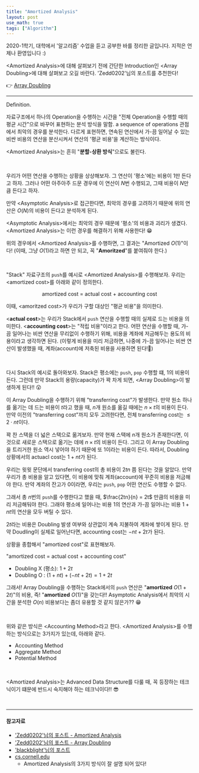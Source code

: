 ```yaml
---
title: "Amortized Analysis"
layout: post
use_math: true
tags: ["Algorithm"]
---
```




2020-1학기, 대학에서 '알고리즘' 수업을 듣고 공부한 바를 정리한 글입니다. 지적은 언제나 환영입니다 :)

\<Amortized Analysis\>에 대해 살펴보기 전에 간단한 Introduction인 \<Array Doubling\>에 대해 살펴보고 오길 바란다. 'Zedd0202'님의 포스트를 추천한다!

👉 [Array Doubling](https://zeddios.tistory.com/62)

<hr/>

<span class="statement-title">Definition.</span><br>

자료구조에서 하나의 Operation을 수행하는 시간을 "전체 Operation을 수행할 때의 평균 시간"으로 바꾸어 표현하는 분석 방식을 말함. <span class="half_HL">a sequence of operations 관점에서 최악의 경우를 분석한다.</span> 다르게 표현하면, <span class="half_HL">연속된 연산에서 가-끔 일어날 수 있는 비싼 비용의 연산을 분산시켜서 연산의 '평균 비용'을 계산</span>하는 방식이다.

\<Amortized Analysis\>는 흔히 "**분할-상환 방식**"으로도 불린다.

<br/>

우리가 어떤 연산을 수행하는 상황을 상상해보자. 그 연산이 '평소'에는 비용이 $1$만 든다고 하자. 그러나 어떤 아주아주 드문 경우에 이 연산이 $N$번 수행되고, 그때 비용이 $N$만큼 든다고 하자.

만약 \<Asymptotic Analysis\>로 접근한다면, 최악의 경우를 고려하기 때문에 위의 연산은 $O(N)$의 비용이 든다고 분석하게 된다.

\<Asymptotic Analysis\>에서는 최악의 경우 때문에 '평소'의 비용과 괴리가 생겼다. \<Amortized Analysis\>는 이런 경우를 해결하기 위해 사용한다! 😁

위의 경우에서 \<Amortized Analysis\>를 수행하면, 그 결과는 "Amortized $O(1)$"이다! (이때, 그냥 $O(1)$라고 하면 안 되고, 꼭 "**Amoritzed**"를 붙여줘야 한다.)

<br/>

"Stack" 자료구조의 `push`를 예시로 \<Amortized Analysis\>를 수행해보자. 우리는 \<amortized cost\>를 아래와 같이 정의한다.

<div class="statement" markdown="1" align="center">

amortized cost = actual cost + accounting cost

</div>

이때, \<amoritzed cost\>가 우리가 구할 대상인 "평균 비용"을 의미한다.

\<**actual cost**\>는 우리가 Stack에서 `push` 연산을 수행할 때의 실제로 드는 비용을 의미한다. \<**accounting cost**\>는 "적립 비용"이라고 한다. 어떤 연산을 수행할 때, 가-끔 일어나는 비싼 연산을 무리없이 수행하기 위해, 비용을 계좌에 저금해두는 용도의 비용이라고 생각하면 된다. (이렇게 비용을 미리 저금하면, 나중에 가-끔 일어나는 비싼 연산이 발생했을 때, 계좌(account)에 저축된 비용을 사용하면 된다!🤩)

<br/>

다시 Stack의 예시로 돌아와보자. Stack은 평소에는 `push`, `pop` 수행할 떄, $1$의 비용이 든다. 그런데 만약 Stack의 용량(capacity)가 꽉 차게 되면, \<Array Doubling\>이 발생하게 된다!! 😲 

이 Array Doubling을 수행하기 위해 "transferring cost"가 발생한다. 만약 원소 하나를 옮기는 데 드는 비용이 $t$라고 했을 때, $n$개 원소를 옮길 때에는 $n \times t$의 비용이 든다. 만약 이전의 "transferring cost"까지 모두 고려한다면, 전체 transferring cost는 $\le 2 \cdot n t$이다.

꽉 찬 스택을 더 넓은 스택으로 옮겨보자. 만약 현재 스택에 $n$개 원소가 존재한다면, 이것으로 새로운 스택으로 옮기는 데에 $n \times t$의 비용이 든다. 그리고 이 Array Doubling을 트리거한 원소 역시 넣어야 하기 때문에 또 $1$이라는 비용이 든다. 따라서, Doubling 상황에서의 actuacl cost는 $1 + nt$가 된다.

우리는 윗윗 문단에서 transferring cost의 총 비용이 $2tn$ 쯤 된다는 것을 알았다. 만약 우리가 총 비용을 알고 있다면, 이 비용에 맞춰 계좌(account)에 꾸준히 비용을 저금해야 한다. 만약 계좌의 잔고가 0이라면, 우리는 `push`, `pop` 어떤 연산도 수행할 수 없다. 

그래서 <span class="half_HL">총 $n$번의 `push`를 수행한다고 했을 때, $\frac{2tn}{n} = 2t$ 만큼의 비용을 미리 저금해둬야 한다.</span> 그래야 평소에 일어나는 비용 $1$의 연산과 가-끔 일어나는 비용 $1+nt$의 연산을 모두 버틸 수 있다. 

$2t$라는 비용은 Doubling 발생 여부와 상관없이 계속 지불하여 계좌에 쌓이게 된다. 만약 Doudling이 실제로 일어난다면, accounting cost는 $- nt + 2t$가 된다.

상황을 종합해서 "amortized cost"로 표현해보자.

"amortized cost  = actual cost + accounting cost"

- Doubling X (평소): $1 + 2t$
- Doubling O : $(1+nt) + (-nt + 2t) = 1 + 2t$

그래서! Array Doubling을 수행하는 Stack에서의 `push` 연산은 "**amortized** $O(1+2t)$"의 비용, 즉! "**amortized** $O(1)$"을 갖는다!! Asymptotic Analysis에서 최악의 시간을 분석한 $O(n)$ 비용보다는 좀더 유용할 것 같지 않은가?? 😁

<br/>

위와 같은 방식은 \<Accounting Method\>라고 한다. \<Amortized Analysis\>를 수행하는 방식으로는 3가지가 있는데, 아래와 같다.

- Accounting Method
- Aggregate Method
- Potential Method

<br/>

\<Amortized Analysis\>는 Advanced Data Structure를 다룰 때, 꼭 등장하는 테크닉이기 떄문에 반드시 숙지해야 하는 테크닉이다!! 😎

<br/>

<hr/>

#### 참고자료

- ['Zedd0202'님의 포스트 - Amortized Analysis](https://zeddios.tistory.com/60)
- ['Zedd0202'님의 포스트 - Array Doubling](https://zeddios.tistory.com/62)
- ['blackblight'님의 포스트](https://blog.naver.com/blackblight/40098147530)
- [cs.cornell.edu](http://www.cs.cornell.edu/courses/cs3110/2011sp/Lectures/lec20-amortized/amortized.htm)
  - Amortized Analysis의 3가지 방식이 잘 설명 되어 있다!